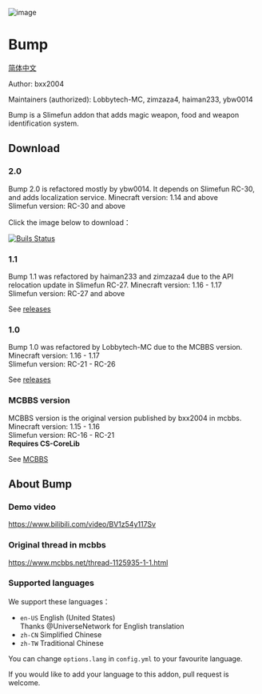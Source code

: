 ![image](https://user-images.githubusercontent.com/83174104/132268179-7e53d79b-b8cf-4044-86b7-baa94efb4b42.png)

# Bump

[简体中文](/README.md)

Author: bxx2004

Maintainers (authorized): Lobbytech-MC, zimzaza4, haiman233, ybw0014

Bump is a Slimefun addon that adds magic weapon, food and weapon identification system.

## Download

### 2.0

Bump 2.0 is refactored mostly by ybw0014. It depends on Slimefun RC-30, and adds localization service. 
Minecraft version: 1.14 and above  
Slimefun version: RC-30 and above

Click the image below to download：

[![Buils Status](https://builds.guizhanss.net/f/SlimefunGuguProject/Bump/main/badge.svg)](https://builds.guizhanss.net/SlimefunGuguProject/Bump/main)

### 1.1

Bump 1.1 was refactored by haiman233 and zimzaza4 due to the API relocation update in Slimefun RC-27.
Minecraft version: 1.16 - 1.17  
Slimefun version: RC-27 and above

See [releases](https://github.com/SlimefunGuguProject/Bump/releases/tag/v1.1)

### 1.0
Bump 1.0 was refactored by Lobbytech-MC due to the MCBBS version.  
Minecraft version: 1.16 - 1.17  
Slimefun version: RC-21 - RC-26

See [releases](https://github.com/SlimefunGuguProject/Bump/releases/tag/v1.0)

### MCBBS version
MCBBS version is the original version published by bxx2004 in mcbbs.
Minecraft version: 1.15 - 1.16  
Slimefun version: RC-16 - RC-21  
**Requires CS-CoreLib**

See [MCBBS](https://www.mcbbs.net/thread-1125935-1-1.html)

## About Bump

### Demo video

https://www.bilibili.com/video/BV1z54y117Sv

### Original thread in mcbbs

https://www.mcbbs.net/thread-1125935-1-1.html

### Supported languages

We support these languages：

- `en-US` English (United States)
<br/>Thanks @UniverseNetwork for English translation
- `zh-CN` Simplified Chinese
- `zh-TW` Traditional Chinese

You can change `options.lang` in `config.yml` to your favourite language.

If you would like to add your language to this addon, pull request is welcome.
